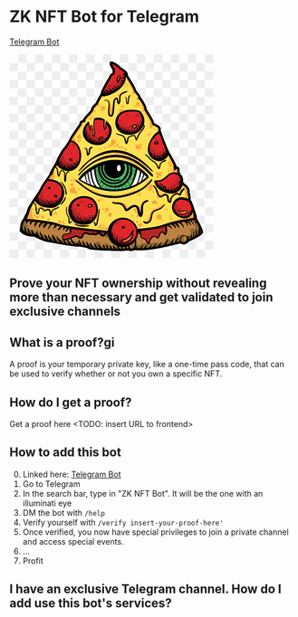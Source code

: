 # ZK NFT Bot for Telegram
[Telegram Bot](https://t.me/zknft_bot)

![zk nft](assets/illuminati-pizza-logo.png)

## Prove your NFT ownership without revealing more than necessary and get validated to join exclusive channels

## What is a proof?gi
A proof is your temporary private key, like a one-time pass code, that can be used to verify whether or not you own a specific NFT.

## How do I get a proof?
Get a proof here <TODO: insert URL to frontend>

## How to add this bot
0. Linked here: [Telegram Bot](https://t.me/zknft_bot)
1. Go to Telegram
2. In the search bar, type in "ZK NFT Bot". It will be the one with an illuminati eye
3. DM the bot with `/help`
4. Verify yourself with `/verify insert-your-proof-here'`
5. Once verified, you now have special privileges to join a private channel and access special events.
6. ...
7. Profit

## I have an exclusive Telegram channel. How do I add use this bot's services?
<TODO>
